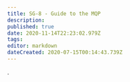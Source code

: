 ```yaml
---
title: SG-8 - Guide to the MQP
description: 
published: true
date: 2020-11-14T22:23:02.979Z
tags: 
editor: markdown
dateCreated: 2020-07-15T00:14:43.739Z
---
```


.